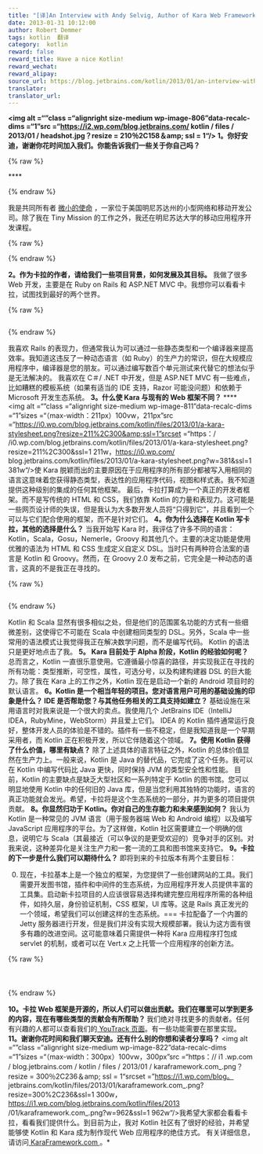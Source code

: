 ```yaml
---
title: "[译]An Interview with Andy Selvig, Author of Kara Web Framework"
date: 2013-01-31 10:12:00
author: Robert Demmer
tags: kotlin  翻译
category:  kotlin
reward: false
reward_title: Have a nice Kotlin!
reward_wechat:
reward_alipay:
source_url: https://blog.jetbrains.com/kotlin/2013/01/an-interview-with-andy-selvig-author-of-kara-web-framework/
translator:
translator_url:
---
```


**<img alt =“”class =“alignright size-medium wp-image-806”data-recalc-dims =“1”src =“https://i2.wp.com/blog.jetbrains.com/ kotlin / files / 2013/01 / headshot.jpg？resize = 210％2C158＆amp; ssl = 1“/> 1。你好安迪，谢谢你花时间加入我们。你能告诉我们一些关于你自己吗？**

{% raw %}
<p>****</p>
{% endraw %}

我是共同所有者 [微小的使命](http://tinymission.com/) ，一家位于美国明尼苏达州的小型网络和移动开发公司。除了我在 Tiny Mission 的工作之外，我还在明尼苏达大学的移动应用程序开发课程。

{% raw %}
<p><span id="more-804"></span></p>
{% endraw %}

**2。作为卡拉的作者，请给我们一些项目背景，如何发展及其目标。**
我做了很多 Web 开发，主要是在 Ruby on Rails 和 ASP.NET MVC 中。我想你可以看看卡拉，试图找到最好的两个世界。

{% raw %}
<p><a href="https://i2.wp.com/blog.jetbrains.com/kotlin/files/2013/01/commandline-usage.png" target="_blank"><img alt="" class="size-medium wp-image-808 alignleft" data-recalc-dims="1" sizes="(max-width: 180px) 100vw, 180px" src="https://i2.wp.com/blog.jetbrains.com/kotlin/files/2013/01/commandline-usage.png?resize=180%2C146&amp;ssl=1" srcset="https://i2.wp.com/blog.jetbrains.com/kotlin/files/2013/01/commandline-usage.png?resize=300%2C243&amp;ssl=1 300w, https://i2.wp.com/blog.jetbrains.com/kotlin/files/2013/01/commandline-usage.png?w=626&amp;ssl=1 626w"/></a></p>
{% endraw %}

我喜欢 Rails 的表现力，但通常我认为可以通过一些静态类型和一个编译器来提高效率。我知道这违反了一种动态语言（如 Ruby）的生产力的常识，但在大规模应用程序中，编译器是您的朋友。可以通过编写数百个单元测试来代替它的想法似乎是无法解决的。
我喜欢在 C＃/ .NET 中开发，但是 ASP.NET MVC 有一些难点，比如糟糕的模板系统（如果有适当的 IDE 支持，Razor 可能没问题）和依赖于 Microsoft 开发生态系统。
**3。什么使 Kara 与现有的 Web 框架不同？**
**** <img alt =“”class =“alignright size-medium wp-image-811”data-recalc-dims =“1”sizes =“（max-width：211px）100vw，211px”src =“https://i0.wp.com/blog.jetbrains.com/kotlin/files/2013/01/a-kara-stylesheet.png?resize=211%2C300&amp;ssl=1”srcset =“https：/ /i0.wp.com/blog.jetbrains.com/kotlin/files/2013/01/a-kara-stylesheet.png?resize=211%2C300&amp;ssl=1 211w，https://i0.wp.com/ blog.jetbrains.com/kotlin/files/2013/01/a-kara-stylesheet.png?w=381&amp;ssl=1 381w“/>使 Kara 脱颖而出的主要原因在于应用程序的所有部分都被写入用相同的语言这意味着您获得静态类型，表达性的应用程序代码，视图和样式表。我不知道提供这种级别的集成的任何其他框架。
最后，卡拉打算成为一个真正的开发者框架。而不是写传统的 HTML 和 CSS，我们依靠 Kotlin 的力量和表现力。这可能是一些网页设计师的失误，但是我认为大多数开发人员将“只得到它”，并且看到一个可以与它们配合使用的框架，而不是针对它们。
**4。你为什么选择在 Kotlin 写卡拉，其他的选择是什么？**
当我开始写 Kara 时，我评估了许多不同的语言：Kotlin，Scala，Gosu，Nemerle，Groovy 和其他几个。主要的决定功能是使用优雅的语法为 HTML 和 CSS 生成定义自定义 DSL。当时只有两种符合法案的语言是 Kotlin 和 Groovy。然而，在 Groovy 2.0 发布之前，它完全是一种动态的语言，这真的不是我正在寻找的。

{% raw %}
<p><img alt="" class="alignleft size-medium wp-image-815" data-recalc-dims="1" sizes="(max-width: 240px) 100vw, 240px" src="https://i1.wp.com/blog.jetbrains.com/kotlin/files/2013/01/a-kara-view.png?resize=240%2C152&amp;ssl=1" srcset="https://i1.wp.com/blog.jetbrains.com/kotlin/files/2013/01/a-kara-view.png?resize=300%2C190&amp;ssl=1 300w, https://i1.wp.com/blog.jetbrains.com/kotlin/files/2013/01/a-kara-view.png?w=381&amp;ssl=1 381w"/></p>
{% endraw %}

Kotlin 和 Scala 显然有很多相似之处，但是他们的范围匿名功能的方式有一些细微差别，这使得它不可能在 Scala 中创建相同类型的 DSL。另外，Scala 中一些常用的语法模式让我觉得我正在解决数学问题，而不是编写代码。 Kotlin 的语法只是更好地点击了我。
**5。 Kara 目前处于 Alpha 阶段，Kotlin 的经验如何呢？**
总而言之，Kotlin 一直很乐意使用。它遵循最小惊喜的路径，并实现我正在寻找的所有功能：类型推断，可空性，属性，可选分号，以及构建构建器 DSL 的巨大能力。除了我在 Kara 上的工作之外，Kotlin 现在是启动一个新的 Android 项目时的默认语言。
**6。Kotlin 是一个相当年轻的项目。您对语言用户可用的基础设施的印象是什么？ IDE 是否帮助您？与其他任务相关的工具支持如建立？**
基础设施在采用语言时对我来说是一个很大的卖点。我使用几个 JetBrains IDE（IntelliJ IDEA，RubyMine，WebStorm）并且爱上它们。 IDEA 的 Kotlin 插件通常运行良好，整体开发人员的体验是不错的。插件有一些不稳定，但是我知道我是一个早期采用者，而 Kotlin 正在积极开发，所以它伴随着这个领域。
**7。使用 Kotlin 获得了什么价值，哪里有缺点？**
除了上述具体的语言特征之外，Kotlin 的总体价值显然在生产力上。一般来说，Kotlin 是 Java 的替代品，它完成了这个任务。我可以在 Kotlin 中编写代码比 Java 更快，同时保持 JVM 的类型安全性和性能。
目前，Kotlin 的主要缺点是缺乏大型社区和一系列特定于 Kotlin 的图书馆。您可以明显地使用 Kotlin 中的任何旧的 Java 库，但是当您利用其独特的功能时，语言的真正功能就会发光。希望，卡拉将是这个生态系统的一部分，并为更多的项目提供贡献。
**8。你显然归功于 Kotlin。你对自己的生存能力和未来感到如何？**
我认为 Kotlin 是一种常见的 JVM 语言（用于服务器端 Web 和 Android 编程）以及编写 JavaScript 应用程序的平台。为了这样做，Kotlin 社区需要建立一个明确的信息，说明它与 Scala（其最接近（可以争议的是更受欢迎的）竞争对手的区别。对我来说，这种差异化是关注生产力和一套一流的工具和图书馆来支持它。
**9。卡拉的下一步是什么我们可以期待什么？**
即将到来的卡拉版本有两个主要目标：

0. 现在，卡拉基本上是一个独立的框架，为您提供了一些创建网站的工具。我们需要开发图书馆，插件和中间件的生态系统，为应用程序开发人员提供丰富的工具集。启动新卡拉项目的人应该很容易选择构建完整应用程序所需的各种组件，如持久层，身份验证机制，CSS 框架，UI 库等。这是 Rails 真正发光的一个领域，希望我们可以创建这样的生态系统。=== 卡拉配备了一个内置的 Jetty 服务器进行开发，但是我们并没有实现大规模部署。我认为这方面有很多有趣的改进空间。这可能意味着只需提供一种将 Kara 应用程序打包成 servlet 的机制，或者可以在 Vert.x 之上托管一个应用程序的创新方法。


{% raw %}
<p style="text-align: center"><span style="font-size: small"><span style="line-height: 24px"><a href="https://d3nmt5vlzunoa1.cloudfront.net/kotlin/files/2013/01/kara-routes.png" target="_blank"><br/>
</a><a href="https://i0.wp.com/blog.jetbrains.com/kotlin/files/2013/01/kara-routes.png" target="_blank"><img alt="" class="aligncenter size-full wp-image-819" data-recalc-dims="1" sizes="(max-width: 774px) 100vw, 774px" src="https://i0.wp.com/blog.jetbrains.com/kotlin/files/2013/01/kara-routes.png?resize=640%2C201&amp;ssl=1" srcset="https://i0.wp.com/blog.jetbrains.com/kotlin/files/2013/01/kara-routes.png?resize=300%2C94&amp;ssl=1 300w, https://i0.wp.com/blog.jetbrains.com/kotlin/files/2013/01/kara-routes.png?w=774&amp;ssl=1 774w"/></a> </span></span></p>
{% endraw %}

**<span style =“font-size：16px”> 10。卡拉 Web 框架是开源的，所以人们可以做出贡献。我们在哪里可以学到更多的内容，现在有哪些类型的贡献会有所帮助？ </span>**
<span style =“font-size：16px”>我们绝对寻找更多的贡献者。任何有兴趣的人都可以查看我们的<a href="http://youtrack.codebetter.com/issues/Kara" target="_blank" title="Kara on YouTrack"> YouTrack 页面</a>。有一些功能需要在那里实现。</span>
**11。谢谢你花时间和我们聊天安迪。还有什么别的你想和读者分享吗？**
<img alt =“”class =“alignright size-medium wp-image-822”data-recalc-dims =“1”sizes =“（max-width：300px）100vw，300px”src =“https：// i1 .wp.com / blog.jetbrains.com / kotlin / files / 2013/01 / karaframework.com_.png？resize = 300％2C236＆amp; ssl = 1“srcset =”https://i1.wp.com/blog。 jetbrains.com/kotlin/files/2013/01/karaframework.com_.png?resize=300%2C236&amp;ssl=1 300w，https://i1.wp.com/blog.jetbrains.com/kotlin/files/2013 /01/karaframework.com_.png?w=962&amp;ssl=1 962w“/>我希望大家都会看看卡拉，看看我们提供什么。到目前为止，我对 Kotlin 社区有了很好的经验，并希望能够使 Kotlin 和 Kara 成为制作现代 Web 应用程序的绝佳方式。
有关详细信息，请访问<a href="http://www.karaframework.com" target="_blank" title="Kara Web Framework"> KaraFramework.com </a>。*
